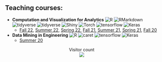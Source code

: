 

<!--
**zhenyuanlu/zhenyuanlu** is a ✨ _special_ ✨ repository because its `README.md` (this file) appears on your GitHub profile.

Here are some ideas to get you started:

- 🔭 I’m currently working on ...
- 🌱 I’m currently learning ...
- 👯 I’m looking to collaborate on ...
- 🤔 I’m looking for help with ...
- 💬 Ask me about ...
- 📫 How to reach me: ...
- 😄 Pronouns: ...
- ⚡ Fun fact: ...
-->

## Teaching courses:


<!-- <img src='https://raw.githubusercontent.com/rstudio/rmarkdown/main/man/figures/logo.png' align="right" height="58.5"/>
<img src='https://raw.githubusercontent.com/tidyverse/tidyverse/main/man/figures/logo.png' align="right" height="58.5"/>
<img src='https://raw.githubusercontent.com/rstudio/shiny/main/man/figures/logo.png' align="right" height="58.5"/> -->


- **Computation and Visualization for Analytics** ![R](https://img.shields.io/badge/R-language-blue?style=flat&logo=appveyor&logo=python&logoColor=informational?style=flat) ![RMarkdown](https://img.shields.io/badge/R%20Markdown-language-informational?style=flat) ![tidyverse](https://img.shields.io/badge/tidyverse-library-yellowgreen?style=flat) ![tidyverse](https://img.shields.io/badge/ggplot-library-yellowgreen?style=flat) ![Shiny](https://img.shields.io/badge/R%20Shiny-library-yellowgreen?style=flat) ![Torch](https://img.shields.io/badge/Torch-library-yellowgreen?style=flat&logo=TensorFlow&logoColor=white) ![tensorflow](https://img.shields.io/badge/TensorFlow-library-yellowgreen?style=flat&logo=TensorFlow&logoColor=white) ![Keras](https://img.shields.io/badge/Keras-library-yellowgreen?style=flat&logo=Keras&logoColor=white) 
  - [Fall 22](https://zhenyuanlu.com/ie6600-vbc-fa22/), [Summer 22](https://zhenyuanlu.com/ie6600-bos-su22/), [Spring 22](https://zhenyuanlu.com/ie6600-sea-sp22), [Fall 21](https://zhenyuanlu.com/ie6600-bos-fa21), [Summer 21](https://zhenyuanlu.com/ie6600-bos-sm21), [Spring 21](https://zhenyuanlu.com/ie6600-sea-sp21), [Fall 20](https://zhenyuanlu.com/ie6600-bos-fa20) 
- **Data Mining in Engineering** ![R](https://img.shields.io/badge/R-language-informational?style=flat) ![caret](https://img.shields.io/badge/caret-library-yellowgreen?style=flat) ![tensorflow](https://img.shields.io/badge/TensorFlow-library-yellowgreen?style=flat&logo=TensorFlow&logoColor=white) ![Keras](https://img.shields.io/badge/Keras-library-yellowgreen?style=flat&logo=Keras&logoColor=white) 
  - [Summer 20](https://zhenyuanlu.com/ie7275-bos-sm20) 


<!-- [![Zhenyuan's GitHub stats](https://github-readme-stats.vercel.app/api?username=zhenyuanlu&show_icons=true&theme=onedark)](https://github.com/anuraghazra/github-readme-stats)

[![Top Langs](https://github-readme-stats.vercel.app/api/top-langs/?username=zhenyuanlu&layout=compact&&hide=Javascript,Ruby,TeX)](https://github.com/anuraghazra/github-readme-stats) -->

<p align="center"> 
  Visitor count<br>
  <img src="https://profile-counter.glitch.me/zhenyuanlu/count.svg" />
</p>


